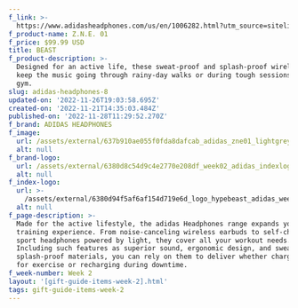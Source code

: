 ```yaml
---
f_link: >-
  https://www.adidasheadphones.com/us/en/1006282.html?utm_source=sitelink&amp;utm_medium=hypebe[%E2%80%A6]campaign=giftindex_marketing_us_202211&amp;utm_content=zne01
f_product-name: Z.N.E. 01
f_price: $99.99 USD
title: BEAST
f_product-description: >-
  Designed for an active life, these sweat-proof and splash-proof wireless buds
  keep the music going through rainy-day walks or during tough sessions at the
  gym.
slug: adidas-headphones-8
updated-on: '2022-11-26T19:03:58.695Z'
created-on: '2022-11-21T14:35:03.484Z'
published-on: '2022-11-28T11:29:52.270Z'
f_brand: ADIDAS HEADPHONES
f_image:
  url: /assets/external/637b910ae055f0fda8dafcab_adidas_zne01_lightgrey_03.png
  alt: null
f_brand-logo:
  url: /assets/external/6380d8c54d9c4e2770e208df_week02_adidas_indexlogo-white.png
  alt: null
f_index-logo:
  url: >-
    /assets/external/6380d94f5af6af154d719e6d_logo_hypebeast_adidas_week04_v2.svg
  alt: null
f_page-description: >-
  Made for the active lifestyle, the adidas Headphones range expands your
  training experience. From noise-canceling wireless earbuds to self-charging
  sport headphones powered by light, they cover all your workout needs.
  Including such features as superior sound, ergonomic design, and sweat-and
  splash-proof materials, you can rely on them to deliver whether charging up
  for exercise or recharging during downtime.
f_week-number: Week 2
layout: '[gift-guide-items-week-2].html'
tags: gift-guide-items-week-2
---
```



